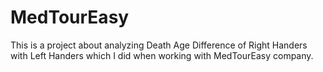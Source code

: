 # MedTourEasy

This is a project about analyzing Death Age Difference of Right Handers with Left Handers which I did when working with MedTourEasy company.
